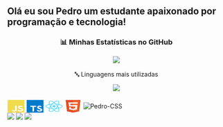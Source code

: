 ## Olá eu sou Pedro um estudante apaixonado por programação e tecnologia!

<div align="center">
  <h3>📊 Minhas Estatísticas no GitHub</h3>
  <img src="https://github-readme-stats.vercel.app/api?username=Carvalho-Alves&show_icons=true&count_private=true&theme=dark&hide_title=true" width="420" />
  <p>🔤 Linguagens mais utilizadas</p>
  <img src="https://github-readme-stats.vercel.app/api/top-langs/?username=Carvalho-Alves&layout=compact&theme=dark&hide_title=true" width="320" />
</div>




<div style="display: inline_block"><br>
  <img align="center" alt="Pedro-Js" height="30" width="40" src="https://raw.githubusercontent.com/devicons/devicon/master/icons/javascript/javascript-plain.svg">
  <img align="center" alt="Pedro-Ts" height="30" width="40" src="https://raw.githubusercontent.com/devicons/devicon/master/icons/typescript/typescript-plain.svg">
  <img align="center" alt="Pedro-React" height="30" width="40" src="https://raw.githubusercontent.com/devicons/devicon/master/icons/react/react-original.svg">
  <img align="center" alt="Pedro-HTML" height="30" width="40" src="https://raw.githubusercontent.com/devicons/devicon/master/icons/html5/html5-original.svg">
  <img align="center" alt="Pedro-CSS" height="30" width="40" 
  
  ##
 
<div> 
  <a href="https://www.youtube.com/@DeCasa-o3w" target="_blank"><img src="https://img.shields.io/badge/YouTube-FF0000?style=for-the-badge&logo=youtube&logoColor=white" target="_blank"></a>
  <a href = "mailto:pedrocasa808080@gmail.com"><img src="https://img.shields.io/badge/-Gmail-%23333?style=for-the-badge&logo=gmail&logoColor=white" target="_blank"></a>
  <a href="https://www.linkedin.com/in/" target="_blank"><img src="https://img.shields.io/badge/-LinkedIn-%230077B5?style=for-the-badge&logo=linkedin&logoColor=white" target="_blank"></a> 
  
</div>
